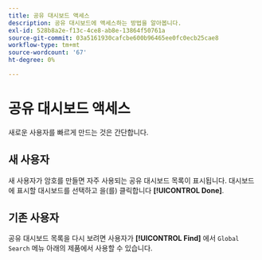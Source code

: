 ```yaml
---
title: 공유 대시보드 액세스
description: 공유 대시보드에 액세스하는 방법을 알아봅니다.
exl-id: 528b8a2e-f13c-4ce8-ab8e-13864f50761a
source-git-commit: 03a5161930cafcbe600b96465ee0fc0ecb25cae8
workflow-type: tm+mt
source-wordcount: '67'
ht-degree: 0%

---
```


# 공유 대시보드 액세스

새로운 사용자를 빠르게 만드는 것은 간단합니다.

## 새 사용자

새 사용자가 암호를 만들면 자주 사용되는 공유 대시보드 목록이 표시됩니다. 대시보드에 표시할 대시보드를 선택하고 을(를) 클릭합니다 **[!UICONTROL Done]**.

## 기존 사용자

공유 대시보드 목록을 다시 보려면 사용자가 **[!UICONTROL Find]** 에서 `Global Search` 메뉴 아래의 제품에서 사용할 수 있습니다.
